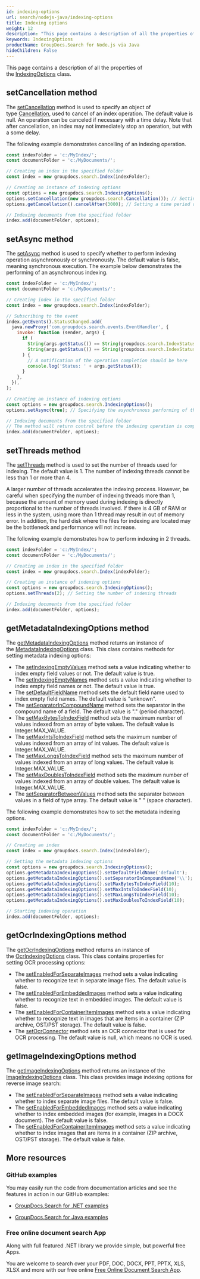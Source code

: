 ```yaml
---
id: indexing-options
url: search/nodejs-java/indexing-options
title: Indexing options
weight: 12
description: "This page contains a description of all the properties of the IndexingOptions class"
keywords: IndexingOptions
productName: GroupDocs.Search for Node.js via Java
hideChildren: False
---
```

This page contains a description of all the properties of the [IndexingOptions](https://reference.groupdocs.com/search/nodejs-java/com.groupdocs.search.options/IndexingOptions) class.

## setCancellation method

The [setCancellation](https://reference.groupdocs.com/search/nodejs-java/com.groupdocs.search.options/IndexingOptions#setCancellation(com.groupdocs.search.common.Cancellation)) method is used to specify an object of type [Cancellation](https://reference.groupdocs.com/search/nodejs-java/com.groupdocs.search.common/Cancellation), used to cancel of an index operation. The default value is null. An operation can be canceled if necessary with a time delay. Note that after cancellation, an index may not immediately stop an operation, but with a some delay.

The following example demonstrates cancelling of an indexing operation.

```javascript
const indexFolder = 'c:/MyIndex/';
const documentFolder = 'c:/MyDocuments/';

// Creating an index in the specified folder
const index = new groupdocs.search.Index(indexFolder);

// Creating an instance of indexing options
const options = new groupdocs.search.IndexingOptions();
options.setCancellation(new groupdocs.search.Cancellation()); // Setting a cancellation object
options.getCancellation().cancelAfter(3000); // Setting a time period of 3 seconds after which the indexing operation will be cancelled

// Indexing documents from the specified folder
index.add(documentFolder, options);
```

## setAsync method

The [setAsync](https://reference.groupdocs.com/search/nodejs-java/com.groupdocs.search.options/IndexingOptions#setAsync(boolean)) method is used to specify whether to perform indexing operation asynchronously or synchronously. The default value is false, meaning synchronous execution. The example below demonstrates the performing of an asynchronous indexing.

```javascript
const indexFolder = 'c:/MyIndex/';
const documentFolder = 'c:/MyDocuments/';

// Creating index in the specified folder
const index = new groupdocs.search.Index(indexFolder);

// Subscribing to the event
index.getEvents().StatusChanged.add(
  java.newProxy('com.groupdocs.search.events.EventHandler', {
    invoke: function (sender, args) {
      if (
        String(args.getStatus()) == String(groupdocs.search.IndexStatus.Ready) ||
        String(args.getStatus()) == String(groupdocs.search.IndexStatus.Failed)
      ) {
        // A notification of the operation completion should be here
        console.log('Status: ' + args.getStatus());
      }
    },
  }),
);

// Creating an instance of indexing options
const options = new groupdocs.search.IndexingOptions();
options.setAsync(true); // Specifying the asynchronous performing of the operation

// Indexing documents from the specified folder
// The method will return control before the indexing operation is completed
index.add(documentFolder, options);
```

## setThreads method

The [setThreads](https://reference.groupdocs.com/search/nodejs-java/com.groupdocs.search.options/IndexingOptions#setThreads(int)) method is used to set the number of threads used for indexing. The default value is 1. The number of indexing threads cannot be less than 1 or more than 4.

A larger number of threads accelerates the indexing process. However, be careful when specifying the number of indexing threads more than 1, because the amount of memory used during indexing is directly proportional to the number of threads involved. If there is 4 GB of RAM or less in the system, using more than 1 thread may result in out of memory error. In addition, the hard disk where the files for indexing are located may be the bottleneck and performance will not increase.

The following example demonstrates how to perform indexing in 2 threads.

```javascript
const indexFolder = 'c:/MyIndex/';
const documentFolder = 'c:/MyDocuments/';

// Creating an index in the specified folder
const index = new groupdocs.search.Index(indexFolder);

// Creating an instance of indexing options
const options = new groupdocs.search.IndexingOptions();
options.setThreads(2); // Setting the number of indexing threads

// Indexing documents from the specified folder
index.add(documentFolder, options);
```

## getMetadataIndexingOptions method

The [getMetadataIndexingOptions](https://reference.groupdocs.com/search/nodejs-java/com.groupdocs.search.options/IndexingOptions#getMetadataIndexingOptions()) method returns an instance of the [MetadataIndexingOptions](https://reference.groupdocs.com/search/nodejs-java/com.groupdocs.search.options/MetadataIndexingOptions) class. This class contains methods for setting metadata indexing options:

* The [setIndexingEmptyValues](https://reference.groupdocs.com/search/nodejs-java/com.groupdocs.search.options/MetadataIndexingOptions#setIndexingEmptyValues(boolean)) method sets a value indicating whether to index empty field values or not. The default value is true.
* The [setIndexingEmptyNames](https://reference.groupdocs.com/search/nodejs-java/com.groupdocs.search.options/MetadataIndexingOptions#setIndexingEmptyNames(boolean)) method sets a value indicating whether to index empty field names or not. The default value is true.
* The [setDefaultFieldName](https://reference.groupdocs.com/search/nodejs-java/com.groupdocs.search.options/MetadataIndexingOptions#setDefaultFieldName(java.lang.String)) method sets the default field name used to index empty field names. The default value is "unknown".
* The [setSeparatorInCompoundName](https://reference.groupdocs.com/search/nodejs-java/com.groupdocs.search.options/MetadataIndexingOptions#setSeparatorInCompoundName(java.lang.String)) method sets the separator in the compound name of a field. The default value is "." (period character).
* The [setMaxBytesToIndexField](https://reference.groupdocs.com/search/nodejs-java/com.groupdocs.search.options/MetadataIndexingOptions#setMaxBytesToIndexField(int)) method sets the maximum number of values indexed from an array of byte values. The default value is Integer.MAX\_VALUE.
* The [setMaxIntsToIndexField](https://reference.groupdocs.com/search/nodejs-java/com.groupdocs.search.options/MetadataIndexingOptions#setMaxIntsToIndexField(int)) method sets the maximum number of values indexed from an array of int values. The default value is Integer.MAX\_VALUE.
* The [setMaxLongsToIndexField](https://reference.groupdocs.com/search/nodejs-java/com.groupdocs.search.options/MetadataIndexingOptions#setMaxLongsToIndexField(int)) method sets the maximum number of values indexed from an array of long values. The default value is Integer.MAX\_VALUE.
* The [setMaxDoublesToIndexField](https://reference.groupdocs.com/search/nodejs-java/com.groupdocs.search.options/MetadataIndexingOptions#setMaxDoublesToIndexField(int)) method sets the maximum number of values indexed from an array of double values. The default value is Integer.MAX\_VALUE.
* The [setSeparatorBetweenValues](https://reference.groupdocs.com/search/nodejs-java/com.groupdocs.search.options/MetadataIndexingOptions#setSeparatorBetweenValues(java.lang.String)) method sets the separator between values in a field of type array. The default value is " " (space character).

The following example demonstrates how to set the metadata indexing options.

```javascript
const indexFolder = 'c:/MyIndex/';
const documentFolder = 'c:/MyDocuments/';

// Creating an index
const index = new groupdocs.search.Index(indexFolder);

// Setting the metadata indexing options
const options = new groupdocs.search.IndexingOptions();
options.getMetadataIndexingOptions().setDefaultFieldName('default');
options.getMetadataIndexingOptions().setSeparatorInCompoundName('\\');
options.getMetadataIndexingOptions().setMaxBytesToIndexField(10);
options.getMetadataIndexingOptions().setMaxIntsToIndexField(10);
options.getMetadataIndexingOptions().setMaxLongsToIndexField(10);
options.getMetadataIndexingOptions().setMaxDoublesToIndexField(10);

// Starting indexing operation
index.add(documentFolder, options);
```

## getOcrIndexingOptions method

The [getOcrIndexingOptions](https://reference.groupdocs.com/search/nodejs-java/com.groupdocs.search.options/IndexingOptions#getOcrIndexingOptions()) method returns an instance of the [OcrIndexingOptions](https://reference.groupdocs.com/search/nodejs-java/com.groupdocs.search.options/OcrIndexingOptions) class. This class contains properties for setting OCR processing options:

* The [setEnabledForSeparateImages](https://reference.groupdocs.com/search/nodejs-java/com.groupdocs.search.options/OcrIndexingOptions#setEnabledForSeparateImages(boolean)) method sets a value indicating whether to recognize text in separate image files. The default value is false.
* The [setEnabledForEmbeddedImages](https://reference.groupdocs.com/search/nodejs-java/com.groupdocs.search.options/OcrIndexingOptions#setEnabledForEmbeddedImages(boolean)) method sets a value indicating whether to recognize text in embedded images. The default value is false.
* The [setEnabledForContainerItemImages](https://reference.groupdocs.com/search/nodejs-java/com.groupdocs.search.options/OcrIndexingOptions#setEnabledForContainerItemImages(boolean)) method sets a value indicating whether to recognize text in images that are items in a container (ZIP archive, OST/PST storage). The default value is false.
* The [setOcrConnector](https://reference.groupdocs.com/search/nodejs-java/com.groupdocs.search.options/OcrIndexingOptions#setOcrConnector(com.groupdocs.search.options.IOcrConnector)) method sets an OCR connector that is used for OCR processing. The default value is null, which means no OCR is used.

## getImageIndexingOptions method

The [getImageIndexingOptions](https://reference.groupdocs.com/search/nodejs-java/com.groupdocs.search.options/IndexingOptions#getImageIndexingOptions()) method returns an instance of the [ImageIndexingOptions](https://reference.groupdocs.com/search/nodejs-java/com.groupdocs.search.options/ImageIndexingOptions) class. This class provides image indexing options for reverse image search:

* The [setEnabledForSeparateImages](https://reference.groupdocs.com/search/nodejs-java/com.groupdocs.search.options/ImageIndexingOptions#setEnabledForSeparateImages(boolean)) method sets a value indicating whether to index separate image files. The default value is false.
* The [setEnabledForEmbeddedImages](https://reference.groupdocs.com/search/nodejs-java/com.groupdocs.search.options/ImageIndexingOptions#setEnabledForEmbeddedImages(boolean)) method sets a value indicating whether to index embedded images (for example, images in a DOCX document). The default value is false.
* The [setEnabledForContainerItemImages](https://reference.groupdocs.com/search/nodejs-java/com.groupdocs.search.options/ImageIndexingOptions#setEnabledForContainerItemImages(boolean)) method sets a value indicating whether to index images that are items in a container (ZIP archive, OST/PST storage). The default value is false.

## More resources

### GitHub examples

You may easily run the code from documentation articles and see the features in action in our GitHub examples:

* [GroupDocs.Search for .NET examples](https://github.com/groupdocs-search/GroupDocs.Search-for-.NET)

* [GroupDocs.Search for Java examples](https://github.com/groupdocs-search/GroupDocs.Search-for-Java)

### Free online document search App

Along with full featured .NET library we provide simple, but powerful free Apps.

You are welcome to search over your PDF, DOC, DOCX, PPT, PPTX, XLS, XLSX and more with our free online [Free Online Document Search App](https://products.groupdocs.app/search).
